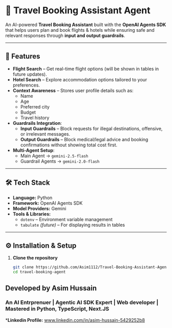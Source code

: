 # 🧳 Travel Booking Assistant Agent

An AI-powered **Travel Booking Assistant** built with the **OpenAI Agents SDK** that helps users plan and book flights & hotels while ensuring safe and relevant responses through **input and output guardrails**.

---

## 📌 Features

- **Flight Search** – Get real-time flight options (will be shown in tables in future updates).
- **Hotel Search** – Explore accommodation options tailored to your preferences.
- **Context Awareness** – Stores user profile details such as:
  - Name
  - Age
  - Preferred city
  - Budget
  - Travel history
- **Guardrails Integration**:
  - **Input Guardrails** – Block requests for illegal destinations, offensive, or irrelevant messages.
  - **Output Guardrails** – Block medical/legal advice and booking confirmations without showing total cost first.
- **Multi-Agent Setup**:
  - Main Agent → `gemini-2.5-flash`
  - Guardrail Agents → `gemini-2.0-flash`

---

## 🛠️ Tech Stack

- **Language:** Python
- **Framework:** OpenAI Agents SDK
- **Model Providers:** Gemini
- **Tools & Libraries:**  
  - `dotenv` – Environment variable management  
  - `tabulate` *(future)* – For displaying results in tables

---

## ⚙️ Installation & Setup

1. **Clone the repository**
   ```bash
   git clone https://github.com/Asim1112/Travel-Booking-Assistant-Agent.git
   cd travel-booking-agent

## Developed by Asim Hussain
### An AI Entrprenuer | Agentic AI SDK Expert | Web developer | Mastered in Python, TypeScript, Next.JS
***Linkedin Profile:** www.linkedin.com/in/asim-hussain-5429252b8 


